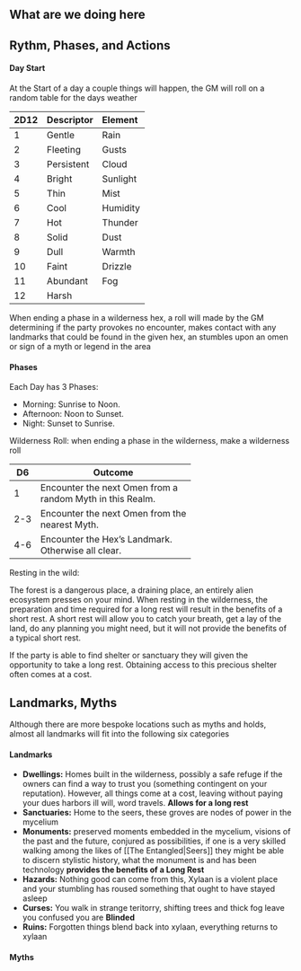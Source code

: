 


 ## What are we doing here

 ## Rythm, Phases, and Actions
 #### Day Start
 At the Start of a day a couple things will happen, the GM will roll on a random table for the days weather 

| 2D12 | Descriptor | Element  |
| :--- | :--------- | :------- |
| 1    | Gentle     | Rain     |
| 2    | Fleeting   | Gusts    |
| 3    | Persistent | Cloud    |
| 4    | Bright     | Sunlight |
| 5    | Thin       | Mist     |
| 6    | Cool       | Humidity |
| 7    | Hot        | Thunder  |
| 8    | Solid      | Dust     |
| 9    | Dull       | Warmth   |
| 10   | Faint      | Drizzle  |
| 11   | Abundant   | Fog      |
| 12   | Harsh      |          |


 When ending a phase in a wilderness hex, a roll will made by the GM determining if the party provokes no encounter, makes contact with any landmarks that could be found in the given hex, an stumbles upon an omen or sign of a myth or legend in the area
 #### Phases
Each Day has 3 Phases:
- Morning: Sunrise to Noon.
- Afternoon: Noon to Sunset.
- Night: Sunset to Sunrise.

Wilderness Roll: when ending a phase in the wilderness, make a wilderness roll

| D6  | Outcome                                                      |
| --- | ------------------------------------------------------------ |
| 1   | Encounter the next Omen from a<br>random Myth in this Realm. |
| 2-3 | Encounter the next Omen from the<br>nearest Myth.            |
| 4-6 | Encounter the Hex’s Landmark.<br>Otherwise all clear.        |




Resting in the wild:

The forest is a dangerous place, a draining place, an entirely alien ecosystem presses on your mind. When resting in the wilderness, the preparation and time required for a long rest will result in the benefits of a short rest. A short rest will allow you to catch your breath, get a lay of the land, do any planning you might need, but it will not provide the benefits of a typical short rest.

If the party is able to find shelter or sanctuary they will given the opportunity to take a long rest. Obtaining access to this precious shelter often comes at a cost.

 ## Landmarks, Myths
Although there are more bespoke locations such as myths and holds, almost all landmarks will fit into the following six categories 

 #### Landmarks
- **Dwellings:** Homes built in the wilderness, possibly a safe refuge if the owners can find a way to trust you (something contingent on your reputation). However, all things come at a cost, leaving without paying your dues harbors ill will, word travels. **Allows for a long rest**
- **Sanctuaries:**  Home to the seers, these groves are nodes of power in the mycelium
- **Monuments:** preserved moments embedded in the mycelium, visions of the past and the future, conjured as possibilities, if one is a very skilled walking among the likes of [[The Entangled|Seers]] they might be able to discern stylistic history, what the monument is and has been  technology **provides the benefits of a Long Rest**
- **Hazards:** Nothing good can come from this, Xylaan is a violent place and your stumbling has roused something that ought to have stayed asleep
- **Curses:** You walk in strange teritorry, shifting trees and thick fog leave you confused you are **Blinded**
- **Ruins:** Forgotten things blend back into xylaan, everything returns to xylaan

 #### Myths



